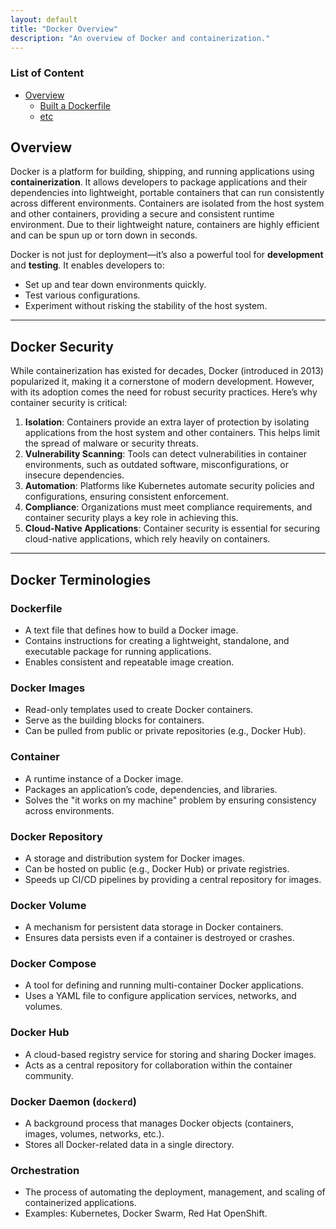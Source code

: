 ```yaml
---
layout: default
title: "Docker Overview"
description: "An overview of Docker and containerization."
---
```


### List of Content
- [Overview](./overview.md)
    - [Built a Dockerfile](./builtadockerfile.md)
    - [etc]()

## **Overview**
Docker is a platform for building, shipping, and running applications using **containerization**. It allows developers to package applications and their dependencies into lightweight, portable containers that can run consistently across different environments. Containers are isolated from the host system and other containers, providing a secure and consistent runtime environment. Due to their lightweight nature, containers are highly efficient and can be spun up or torn down in seconds.

Docker is not just for deployment—it’s also a powerful tool for **development** and **testing**. It enables developers to:
- Set up and tear down environments quickly.
- Test various configurations.
- Experiment without risking the stability of the host system.

---
## **Docker Security**
While containerization has existed for decades, Docker (introduced in 2013) popularized it, making it a cornerstone of modern development. However, with its adoption comes the need for robust security practices. Here’s why container security is critical:

1. **Isolation**: Containers provide an extra layer of protection by isolating applications from the host system and other containers. This helps limit the spread of malware or security threats.
2. **Vulnerability Scanning**: Tools can detect vulnerabilities in container environments, such as outdated software, misconfigurations, or insecure dependencies.
3. **Automation**: Platforms like Kubernetes automate security policies and configurations, ensuring consistent enforcement.
4. **Compliance**: Organizations must meet compliance requirements, and container security plays a key role in achieving this.
5. **Cloud-Native Applications**: Container security is essential for securing cloud-native applications, which rely heavily on containers.

---

## **Docker Terminologies**

### **Dockerfile**
- A text file that defines how to build a Docker image.
- Contains instructions for creating a lightweight, standalone, and executable package for running applications.
- Enables consistent and repeatable image creation.
### **Docker Images**
- Read-only templates used to create Docker containers.
- Serve as the building blocks for containers.
- Can be pulled from public or private repositories (e.g., Docker Hub).
### **Container** 

- A runtime instance of a Docker image.
- Packages an application’s code, dependencies, and libraries.
- Solves the "it works on my machine" problem by ensuring consistency across environments.
### **Docker Repository**
- A storage and distribution system for Docker images.
- Can be hosted on public (e.g., Docker Hub) or private registries.
- Speeds up CI/CD pipelines by providing a central repository for images.
### **Docker Volume**
- A mechanism for persistent data storage in Docker containers.
- Ensures data persists even if a container is destroyed or crashes.
### **Docker Compose**
- A tool for defining and running multi-container Docker applications.
- Uses a YAML file to configure application services, networks, and volumes.
### **Docker Hub**
- A cloud-based registry service for storing and sharing Docker images.
- Acts as a central repository for collaboration within the container community.
### **Docker Daemon (`dockerd`)**
- A background process that manages Docker objects (containers, images, volumes, networks, etc.).
- Stores all Docker-related data in a single directory.
### **Orchestration**
- The process of automating the deployment, management, and scaling of containerized applications.
- Examples: Kubernetes, Docker Swarm, Red Hat OpenShift.




